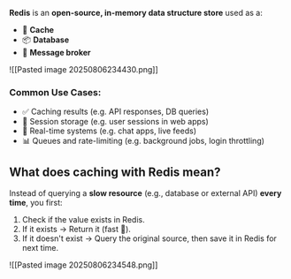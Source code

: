 **Redis**  is an **open-source, in-memory data structure store** used as a:

- 🔄 **Cache**
- 📦 **Database**
- 📮 **Message broker**

![[Pasted image 20250806234430.png]]

### Common Use Cases:

- ✅ Caching results (e.g. API responses, DB queries)
- 🔐 Session storage (e.g. user sessions in web apps)
- 📩 Real-time systems (e.g. chat apps, live feeds)
- 📊 Queues and rate-limiting (e.g. background jobs, login throttling)

## What does caching with Redis mean?

Instead of querying a **slow resource** (e.g., database or external API) **every time**, you first:
1. Check if the value exists in Redis.
2. If it exists → Return it (fast 🚀).
3. If it doesn't exist → Query the original source, then save it in Redis for next time.

![[Pasted image 20250806234548.png]]